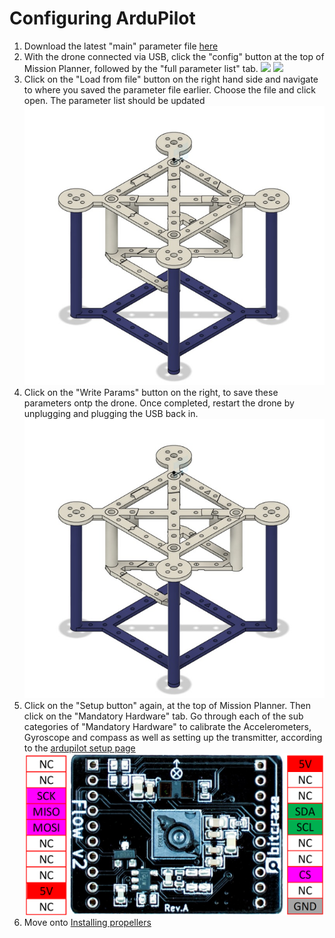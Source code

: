 # Configuring ArduPilot

1. Download the latest "main" parameter file [here](/./Software/ArduCopter-4.1%20Custom/Mission%20Planner%20Parameters/)
1. With the drone connected via USB, click the "config" button at the top of Mission Planner, followed by the "full parameter list" tab.
![](/./Images/config.png)
![](/./Images/param.png)
1. Click on the "Load from file" button on the right hand side and navigate to where you saved the parameter file earlier.
Choose the file and click open.
The parameter list should be updated
![](/./Images/f41.png)
1. Click on the "Write Params" button on the right, to save these parameters ontp the drone.
Once completed, restart the drone by unplugging and plugging the USB back in.
![](/./Images/f41.png)
1. Click on the "Setup button" again, at the top of Mission Planner. Then click on the "Mandatory Hardware" tab. 
Go through each of the sub categories of "Mandatory Hardware" to calibrate the Accelerometers, Gyroscope and compass as well as setting up the transmitter,
according to the [ardupilot setup page](https://ardupilot.org/copter/docs/configuring-hardware.html)
![](/./Images/flow.png)
1. Move onto [Installing propellers](./props.md)